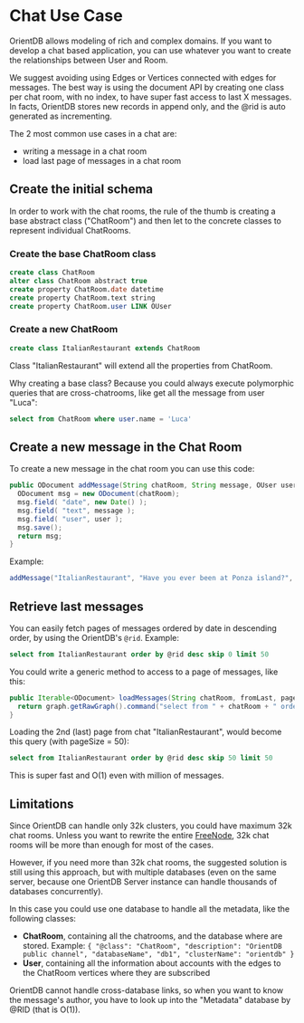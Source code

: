 <!-- proofread 2015-11-26 SAM -->
# Chat Use Case

OrientDB allows modeling of rich and complex domains. If you want to develop a chat based application, you can use whatever you want to create the relationships between User and Room.

We suggest avoiding using Edges or Vertices connected with edges for messages. The best way is using the document API by creating one class per chat room, with no index, to have super fast access to last X messages. In facts, OrientDB stores new records in append only, and the @rid is auto generated as incrementing. 

The 2 most common use cases in a chat are:
- writing a message in a chat room
- load last page of messages in a chat room

## Create the initial schema

In order to work with the chat rooms, the rule of the thumb is creating a base abstract class ("ChatRoom") and then let to the concrete classes to represent individual ChatRooms.

### Create the base ChatRoom class

```sql
create class ChatRoom
alter class ChatRoom abstract true
create property ChatRoom.date datetime
create property ChatRoom.text string
create property ChatRoom.user LINK OUser
```

### Create a new ChatRoom

```sql
create class ItalianRestaurant extends ChatRoom
```

Class "ItalianRestaurant" will extend all the properties from ChatRoom.

Why creating a base class? Because you could always execute polymorphic queries that are cross-chatrooms, like get all the message from user "Luca":

```sql
select from ChatRoom where user.name = 'Luca'
```

## Create a new message in the Chat Room

To create a new message in the chat room you can use this code:

```java
public ODocument addMessage(String chatRoom, String message, OUser user) {
  ODocument msg = new ODocument(chatRoom);
  msg.field( "date", new Date() );
  msg.field( "text", message );
  msg.field( "user", user );
  msg.save();
  return msg;
}
```

Example:

```java
addMessage("ItalianRestaurant", "Have you ever been at Ponza island?", database.getUser());
```

## Retrieve last messages
You can easily fetch pages of messages ordered by date in descending order, by using the OrientDB's `@rid`. Example:

```sql
select from ItalianRestaurant order by @rid desc skip 0 limit 50
```

You could write a generic method to access to a page of messages, like this:

```java
public Iterable<ODocument> loadMessages(String chatRoom, fromLast, pageSize) {
  return graph.getRawGraph().command("select from " + chatRoom + " order by @rid desc skip " + fromLast + " limit " + pageSize).execute();
}
```

Loading the 2nd (last) page from chat "ItalianRestaurant", would become this query (with pageSize = 50):

```sql
select from ItalianRestaurant order by @rid desc skip 50 limit 50
```

This is super fast and O(1) even with million of messages.

## Limitations

Since OrientDB can handle only 32k clusters, you could have maximum 32k chat rooms. Unless you want to rewrite the entire [FreeNode](https://freenode.net/index.shtml), 32k chat rooms will be more than enough for most of the cases. 

However, if you need more than 32k chat rooms, the suggested solution is still using this approach, but with multiple databases (even on the same server, because one OrientDB Server instance can handle thousands of databases concurrently).

In this case you could use one database to handle all the metadata, like the following classes:
- **ChatRoom**, containing all the chatrooms, and the database where are stored. Example: `{ "@class": "ChatRoom", "description": "OrientDB public channel", "databaseName", "db1", "clusterName": "orientdb" }`
- **User**, containing all the information about accounts with the edges to the ChatRoom vertices where they are subscribed

OrientDB cannot handle cross-database links, so when you want to know the message's author, you have to look up into the "Metadata" database by @RID (that is O(1)).